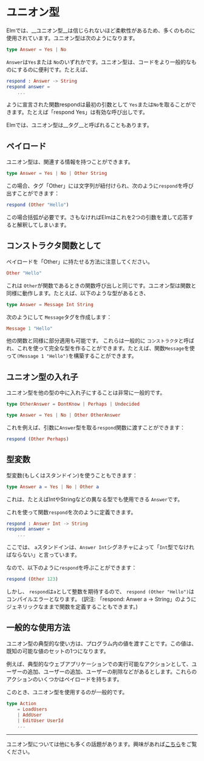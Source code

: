 # ユニオン型

Elmでは、__ユニオン型__は信じられないほど柔軟性があるため、多くのものに使用されています。ユニオン型は次のようになります。

```elm
type Answer = Yes | No
```

`Answer`は`Yes`または `No`のいずれかです。ユニオン型は、コードをより一般的なものにするのに便利です。たとえば、

```elm
respond : Answer -> String
respond answer =
    ...
```

ように宣言された関数respondは最初の引数として `Yes`または`No`を取るこ​​とができます。たとえば「respond Yes」は有効な呼び出しです。

Elmでは、ユニオン型は__タグ__と呼ばれることもあります。

## ペイロード

ユニオン型は、関連する情報を持つことができます。

```elm
type Answer = Yes | No | Other String
```

この場合、タグ「Other」には文字列が紐付けられ、次のように`respond`を呼び出すことができます：

```elm
respond (Other "Hello")
```

この場合括弧が必要です。さもなければElmはこれを2つの引数を渡して応答すると解釈してしまいます。

## コンストラクタ関数として

ペイロードを「Other」に持たせる方法に注意してください。

```elm
Other "Hello"
```

これは `Other`が関数であるときの関数呼び出しと同じです。ユニオン型は関数と同様に動作します。たとえば、以下のような型があるとき、

```elm
type Answer = Message Int String
```

次のようにして `Message`タグを作成します：

```elm
Message 1 "Hello"
```

他の関数と同様に部分適用も可能です。
これらは一般的に `コンストラクタ`と呼ばれ、これを使って完全な型を作ることができます。たとえば、関数`Message`を使って`(Message 1 "Hello")`を構築することができます。

## ユニオン型の入れ子

ユニオン型を他の型の中に入れ子にすることは非常に一般的です。

```elm
type OtherAnswer = DontKnow | Perhaps | Undecided

type Answer = Yes | No | Other OtherAnswer
```

これを例えば、引数に`Answer`型を取る`respond`関数に渡すことができます：

```elm
respond (Other Perhaps)
```

## 型変数

型変数(もしくはスタンドイン)を使うこともできます：

```elm
type Answer a = Yes | No | Other a
```

これは、たとえばIntやStringなどの異なる型でも使用できる `Answer`です。

これを使って関数`respond`を次のように定義できます。

```elm
respond : Answer Int -> String
respond answer =
    ...
```

ここでは、 `a`スタンドインは、`Answer Int`シグネチャによって「`Int`型でなければならない」と言っています。

なので、以下のように`respond`を呼ぶことができます：

```elm
respond (Other 123)
```

しかし、 `respond`は`a`として整数を期待するので、 `respond (Other "Hello")`はコンパイルエラーとなります。
(訳注: 「respond: Anwer a -> String」のようにジェネリックなままで関数を定義することもできます。)

## 一般的な使用方法

ユニオン型の典型的な使い方は、プログラム内の値を渡すことです。この値は、既知の可能な値のセットの1つになります。

例えば、典型的なウェブアプリケーションでの実行可能なアクションとして、ユーザーの追加、ユーザーの追加、ユーザーの削除などがあるとします。これらのアクションのいくつかはペイロードを持ちます。

このとき、ユニオン型を使用するのが一般的です。

```elm
type Action
    = LoadUsers
    | AddUser
    | EditUser UserId
    ...

```

---

ユニオン型については他にも多くの話題があります。興味があれば[こちら](http://elm-lang.org/guide/model-the-problem)をご覧ください。
